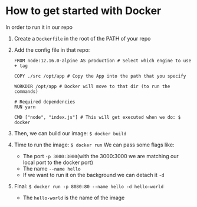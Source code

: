 # How to get started with Docker
In order to run it in our repo

1. Create a `Dockerfile` in the root of the PATH of your repo
2. Add the config file in that repo:

    ```docker
    FROM node:12.16.0-alpine AS production # Select which engine to use + tag

    COPY ./src /opt/app # Copy the App into the path that you specify

    WORKDIR /opt/app # Docker will move to that dir (to run the commands)

    # Required dependencies
    RUN yarn 

    CMD ["node", "index.js"] # This will get executed when we do: $ docker
    ```

3. Then, we can build our image: `$ docker build`
4. Time to run the image: `$ docker run` 
    We can pass some flags like:
    * The port `-p 3000:3000`(with the 3000:3000 we are matching our local port to the docker port)
    * The name `--name hello`
    * If we want to run it on the background we can detach it `-d`
5. Final: `$ docker run -p 8080:80 --name hello -d hello-world` 
    * The `hello-world` is the name of the image
